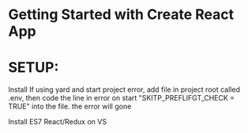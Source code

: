 # Getting Started with Create React App
# SETUP:
Install
If using yard and start project error, add file in project root called .env, then code the line in error on start "SKITP_PREFLIFGT_CHECK = TRUE" into the file. the error will gone

Install ES7 React/Redux on VS


<link href="https://fonts.googleapis.com/css2?family=PT+Sans:wght@700&display=swap" rel="stylesheet">

 